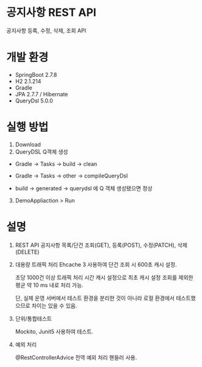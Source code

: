 # 공지사항 REST API
공지사항 등록, 수정, 삭제, 조회 API

# 개발 환경
- SpringBoot 2.7.8
- H2 2.1.214
- Gradle
- JPA 2.7.7 / Hibernate 
- QueryDsl 5.0.0

# 실행 방법
1. Download
2. QueryDSL Q객체 생성

- Gradle → Tasks → build → clean

- Gradle → Tasks → other → compileQueryDsl

- build → generated → querydsl 에 Q 객체 생성됐으면 정상   

3. DemoAppliaction > Run

# 설명
1. REST API
   공지사항 목록/단건 조회(GET), 등록(POST), 수정(PATCH), 삭제(DELETE)
   
3. 대용량 트래픽 처리
   Ehcache 3 사용하여 단건 조회 시 600초 캐시 설정.
   
   초당 1000건 이상 트래픽 처리 시간 캐시 설정으로 최초 캐시 설정 조회를 제외한 평균 약 10 ms 내로 처리 가능.
   
   단, 실제 운영 서버에서 테스트 환경을 분리한 것이 아니라 로컬 환경에서 테스트했으므로 차이는 있을 수 있음.
   
5. 단위/통합테스트
   
   Mockito, Junit5 사용하여 테스트.
   
7. 예외 처리
   
   @RestControllerAdvice 전역 예외 처리 핸들러 사용.
   
   

   
